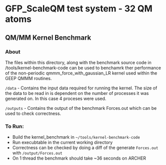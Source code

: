 # GFP_ScaleQM test system - 32 QM atoms

## QM/MM Kernel Benchmark

### About

The files within this directory, along with the benchmark source code in /tools/kernel-benchmark-code can be used to benchamrk ther performance of the non-periodic qmmm_force_with_gaussian_LR kernel used within the GEEP QMMM routines. 



``/data`` - Contains the input data required for running the kernel. The size of the data to be read in is dependent on the number of processes it was generated on. In this case 4 proceses were used.

``/outputs`` - Contains the output of the benchmark Forces.out which can be used to check correctness.




### To Run: 

* Build the kernel_benchmark in ``~/tools/kernel-benchmark-code``
* Run execubtable in the current working directory
* Correctness can be checked by doing a diff of the generate ``Forces.out`` with ``/output/Forces.out``
* On 1 thread the benchmark should take ~36 seconds on ARCHER
